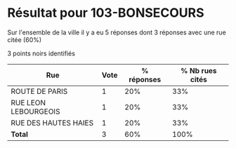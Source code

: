 # Résultat pour 103-BONSECOURS

Sur l'ensemble de la ville il y a eu 5 réponses dont 3 réponses avec une rue citée (60%)

3 points noirs identifiés

| Rue | Vote | % réponses | % Nb rues cités|
|-----|------|------------|----------------|
| ROUTE DE PARIS | 1 | 20% | 33%|
| RUE LEON LEBOURGEOIS | 1 | 20% | 33%|
| RUE DES HAUTES HAIES | 1 | 20% | 33%|
| **Total** | 3 | 60% | 100%|
